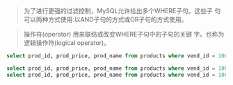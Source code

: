 
> 为了进行更强的过滤控制，MySQL允许给出多个WHERE子句。这些子 句可以两种方式使用:以AND子句的方式或OR子句的方式使用。

> 操作符(operator) 用来联结或改变WHERE子句中的子句的关键 字。也称为逻辑操作符(logical operator)。

```sql
select prod_id, prod_price, prod_name from products where vend_id = 1003 and prod_price <= 10;

select prod_id, prod_price, prod_name from products where vend_id = 1002 and vend_id = 1003;
select prod_id, prod_price, prod_name from products where vend_id = 1002 or vend_id = 1003;

```
